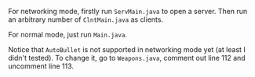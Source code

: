 For networking mode, firstly run `ServMain.java` to open a server. Then run an arbitrary number of `ClntMain.java` as clients.

For normal mode, just run `Main.java`.

Notice that `AutoBullet` is not supported in networking mode yet (at least I didn't tested). To change it, go to `Weapons.java`, comment out line 112 and uncomment line 113.